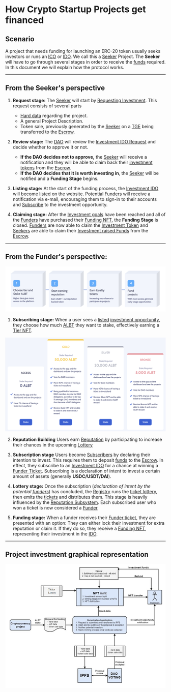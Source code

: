 # How Crypto Startup Projects get financed

## Scenario
A project that needs funding for launching an ERC-20 token usually seeks investors or runs an [ICO](Glossary.md#ico) or [IDO](Glossary.md#ido). We call this a [Seeker](Glossary.md#seeker) Project. The **Seeker** will have to go through several stages in order to receive the [funds](Glossary.md#investment-funds) required. In this document we will explain how the protocol works.

---

## From the Seeker's perspective

1. **Request stage:** The [Seeker](Glossary.md#seeker) will start by [Requesting Investment](Glossary.md#request-investment). This request consists of several parts
    * [Hard data](Glossary.md#hard-data) regarding the project.
    * A general Project Description.
    * Token sale, previously generated by the [Seeker](Glossary.md#seeker) on a [TGE](Glossary.md#tge) being transferred to the [Escrow](Escrow.md).

2. **Review stage:** The [DAO](DAO.md) will review the [Investment IDO Request](Glossary.md#request-investment) and decide whether to approve it or not.
    * **If the DAO decides not to approve,** the [Seeker](Glossary.md#seeker) will receive a notification and they will be able to claim back their [investment tokens](Glossary.md#investment-tokens) from the [Escrow](Escrow.md).
    * **If the DAO decides that it is worth investing in**, the [Seeker](Glossary.md#seeker) will be notified and a **Funding Stage** begins.

3. **Listing stage:** At the start of the funding process, the [Investment IDO](Glossary.md#ido) will become [listed](Glossary.md#listing) on the website. Potential [Funders](Glossary.md#funder) will receive a notification via e-mail, encouraging them to sign-in to their accounts and [Subscribe](Glossary.md) to the investment opportunity.

4. **Claiming stage:** After the [Investment goals](Glossary.md#hard-data) have been reached and all of the [Funders](Glossary.md#funder) have purchased their [Funding NFT](Glossary.md#funding-nft), the **Funding Stage** is closed. [Funders](Glossary.md#funder) are now able to claim the [Investment Token](Glossary.md#investment-token) and [Seekers](Glossary.md#seeker) are able to claim their [Investment raised Funds](Glossary.md#investment-funds) from the [Escrow](Escrow.md).

---

## From the Funder's perspective:

![Fund Process](img/fundProcess.png)

1. **Subscribing stage:** When a user sees a [listed](Glossary.md#listing) [investment opportunity](Glossary.md#ido), they choose how much [ALBT](Glossary.md#albt) they want to stake, effectively earning a [Tier NFT](Glossary.md#tier-nft).

![Stake Tiers](img/stakeTiers.png#participation-tier)

2. **Reputation Building** Users earn [Reputation](Reputation.md) by participating to increase their chances in the upcoming [Lottery](Glossary.com#investment-ticket-lottery)

3. **Subscription stage** Users become [Subscribers](Glossary.md#subscribing) by declaring their intention to invest. This requires them to deposit [funds](Glossary.md#funding-token) to the [Escrow](Escrow.md). In effect, they subscribe to an [Investment IDO](Glossary.md#ido) for a chance at winning a [Funder Ticket](Glossary.md#funder). Subscribing is a declaration of intent to invest a certain amount of assets (generally **USDC/USDT/DAI**).

5. **Lottery stage:** Once the subscription (*declaration of intent by the potential [funders](Glossary.md#funder)*) has concluded, the [Registry](Registry.md) runs the [ticket lottery](Glossary.md#investment-ticket-lottery), then emits the [tickets](Glossary.md#investment-ticket) and distributes them. This stage is heavily influenced by the [Reputation Subsystem](Reputation.md). Each subscribed user who won a ticket is now considered a [Funder](Glossary.md#funder)

6. **Funding stage:** When a funder receives their [Funder ticket](Glossary.md#funder-ticket), they are presented with an option: They can either lock their investment for extra reputation or claim it. If they do so, they receive a [Funding NFT](Glossary.md#funding-nft), representing their investment in the [IDO](Glossary.md#ido).


---

## Project investment graphical representation

![Seeker-to-investment](img/fundingNFT.png)
